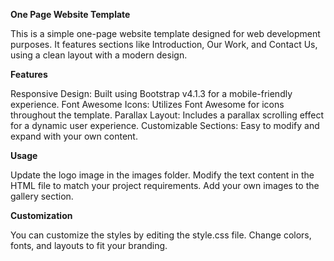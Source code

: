 **One Page Website Template**

This is a simple one-page website template designed for web development purposes. It features sections like Introduction, Our Work, and Contact Us, using a clean layout with a modern design.

**Features**

Responsive Design: Built using Bootstrap v4.1.3 for a mobile-friendly experience.
Font Awesome Icons: Utilizes Font Awesome for icons throughout the template.
Parallax Layout: Includes a parallax scrolling effect for a dynamic user experience.
Customizable Sections: Easy to modify and expand with your own content.

**Usage**

Update the logo image in the images folder.
Modify the text content in the HTML file to match your project requirements.
Add your own images to the gallery section.

**Customization**

You can customize the styles by editing the style.css file. Change colors, fonts, and layouts to fit your branding.
